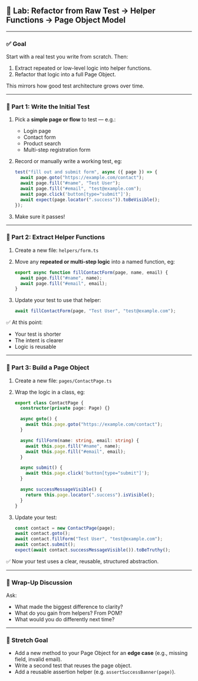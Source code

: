 ## 🧪 Lab: Refactor from Raw Test → Helper Functions → Page Object Model

---

### ✅ **Goal**

Start with a real test you write from scratch. Then:

1. Extract repeated or low-level logic into helper functions.
2. Refactor that logic into a full Page Object.

This mirrors how good test architecture grows over time.

---

### 🧩 Part 1: Write the Initial Test

1. Pick a **simple page or flow** to test — e.g.:

   - Login page
   - Contact form
   - Product search
   - Multi-step registration form

2. Record or manually write a working test, eg:

   ```ts
   test("fill out and submit form", async ({ page }) => {
     await page.goto("https://example.com/contact");
     await page.fill("#name", "Test User");
     await page.fill("#email", "test@example.com");
     await page.click('button[type="submit"]');
     await expect(page.locator(".success")).toBeVisible();
   });
   ```

3. Make sure it passes!

---

### 🧩 Part 2: Extract Helper Functions

1. Create a new file: `helpers/form.ts`
2. Move any **repeated or multi-step logic** into a named function, eg:

   ```ts
   export async function fillContactForm(page, name, email) {
     await page.fill("#name", name);
     await page.fill("#email", email);
   }
   ```

3. Update your test to use that helper:

   ```ts
   await fillContactForm(page, "Test User", "test@example.com");
   ```

✅ At this point:

- Your test is shorter
- The intent is clearer
- Logic is reusable

---

### 🧩 Part 3: Build a Page Object

1. Create a new file: `pages/ContactPage.ts`
2. Wrap the logic in a class, eg:

   ```ts
   export class ContactPage {
     constructor(private page: Page) {}

     async goto() {
       await this.page.goto("https://example.com/contact");
     }

     async fillForm(name: string, email: string) {
       await this.page.fill("#name", name);
       await this.page.fill("#email", email);
     }

     async submit() {
       await this.page.click('button[type="submit"]');
     }

     async successMessageVisible() {
       return this.page.locator(".success").isVisible();
     }
   }
   ```

3. Update your test:

   ```ts
   const contact = new ContactPage(page);
   await contact.goto();
   await contact.fillForm("Test User", "test@example.com");
   await contact.submit();
   expect(await contact.successMessageVisible()).toBeTruthy();
   ```

✅ Now your test uses a clear, reusable, structured abstraction.

---

### 🧠 Wrap-Up Discussion

Ask:

- What made the biggest difference to clarity?
- What do you gain from helpers? From POM?
- What would you do differently next time?

---

### 🚀 Stretch Goal

- Add a new method to your Page Object for an **edge case** (e.g., missing field, invalid email).
- Write a second test that reuses the page object.
- Add a reusable assertion helper (e.g. `assertSuccessBanner(page)`).
